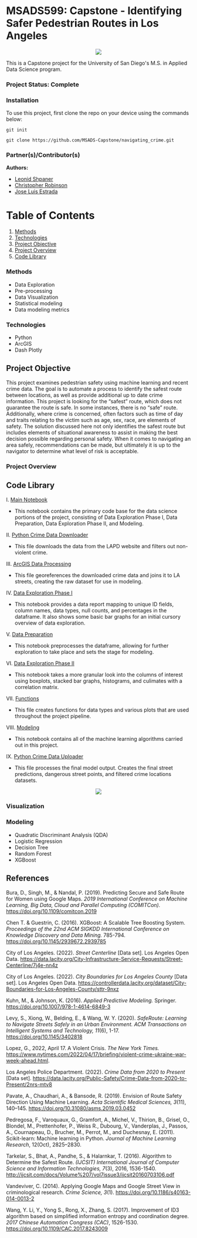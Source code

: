 # MSADS599: Capstone - Identifying Safer Pedestrian Routes in Los Angeles

<p align = "center">
  <img src="https://c.tenor.com/9yaCKAT8LKYAAAAC/crime-scene.gif">
</p>

This is a Capstone project for the University of San Diego's M.S. in Applied Data Science program. 

### Project Status: Complete

### Installation

To use this project, first clone the repo on your device using the commands below:

`git init`

`git clone https://github.com/MSADS-Capstone/navigating_crime.git`

### Partner(s)/Contributor(s)  
**Authors:**  
* [Leonid Shpaner](https://github.com/lshpaner)  
* [Christopher Robinson](https://github.com/ChrisRobinsonUSD)  
* [Jose Luis Estrada](https://github.com/jose-luis-estrada)  

# Table of Contents
1. [Methods](#Methods)
2. [Technologies](#Technologies)
3. [Project Objective](#Project_Objective)
4. [Project Overview](#Project_Overview)
5. [Code Library](#Code-Library)


### Methods  
* Data Exploration  
* Pre-processing  
* Data Visualization  
* Statistical modeling  
* Data modeling metrics  

### Technologies  
* Python
* ArcGIS
* Dash Plotly

## Project Objective

This project examines pedestrian safety using machine learning and recent crime data. The goal is to automate a process to identify the safest route between locations, as well as provide additional up to date crime information. This project is looking for the “safest” route, which does not guarantee the route is safe. In some instances, there is no “safe” route. Additionally, where crime is concerned, often factors such as time of day and traits relating to the victim such as age, sex, race, are elements of safety. The solution discussed here not only identifies the safest route but includes elements of situational awareness to assist in making the best decision possible regarding personal safety. When it comes to navigating an area safely, recommendations can be made, but ultimately it is up to the navigator to determine what level of risk is acceptable.

### Project Overview

## Code Library

I. [Main Notebook](https://github.com/MSADS-Capstone/navigating_crime/blob/main/Main_Notebook.ipynb)  
- This notebook contains the primary code base for the data science portions of the project, consisting of Data Exploration Phase I, Data Preparation, Data Exploration Phase II, and Modeling.  

II. [Python Crime Data Downloader](https://github.com/MSADS-Capstone/navigating_crime/blob/main/Code%20Library/Python_CrimeData_Downloader.py)  
-  This file downloads the data from the LAPD website and filters out non-violent crime.  

III. [ArcGIS Data Processing](https://github.com/MSADS-Capstone/navigating_crime/blob/main/Code%20Library/ArcGIS_Data_Processing.py)  

-  This file georeferences the downloaded crime data and joins it to LA streets, creating the raw dataset for use in modeling.  

IV. [Data Exploration Phase I](https://github.com/MSADS-Capstone/navigating_crime/blob/main/Code%20Library/data_exploration_phase1.ipynb)  
- This notebook provides a data report mapping to unique ID fields, column names, data types, null counts, and percentages in the dataframe. It also shows some basic bar graphs for an initial cursory overview of data exploration.  

V. [Data Preparation](https://github.com/MSADS-Capstone/navigating_crime/blob/main/Code%20Library/data_preparation.ipynb)  
- This notebook preprocesses the dataframe, allowing for further exploration to take place and sets the stage for modeling.  

VI. [Data Exploration Phase II](https://github.com/MSADS-Capstone/navigating_crime/blob/main/Code%20Library/data_exploration_phase2.ipynb)  
- This notebook takes a more granular look into the columns of interest using boxplots, stacked bar graphs, histograms, and culimates with a correlation matrix.  

VII. [Functions](https://github.com/MSADS-Capstone/navigating_crime/blob/main/Code%20Library/functions.py)  
- This file creates functions for data types and various plots that are used throughout the project pipeline.  

VIII. [Modeling](https://github.com/MSADS-Capstone/navigating_crime/blob/main/Code%20Library/modeling.ipynb)
- This notebook contains all of the machine learning algorithms carried out in this project.  

IX. [Python Crime Data Uploader](https://github.com/MSADS-Capstone/navigating_crime/blob/main/Code%20Library/Python_CrimeData_Uploader.py)  
-  This file processes the final model output.  Creates the final street predictions, dangerous street points, and filtered crime locations datasets.

<p align = "center">
  <img src="https://github.com/MSADS-Capstone/navigating_crime/blob/main/Image%20Folder/EDA%20Images/Project_Workflow.jpeg">
</p>

### Visualization

### Modeling  
* Quadratic Discriminant Analysis (QDA)
* Logistic Regression
* Decision Tree
* Random Forest
* XGBoost

## References

Bura, D., Singh, M., & Nandal, P. (2019). Predicting Secure and Safe Route for Women using Google Maps. *2019 International Conference on Machine Learning, Big Data, Cloud and Parallel Computing (COMITCon).* https://doi.org/10.1109/comitcon.2019  

Chen T. & Guestrin, C. (2016). XGBoost: A Scalable Tree Boosting System. *Proceedings of the 22nd ACM SIGKDD International Conference on Knowledge Discovery and Data Mining.* 785-794. https://doi.org/10.1145/2939672.2939785  

City of Los Angeles. (2022). *Street Centerline* [Data set]. Los Angeles Open Data. https://data.lacity.org/City-Infrastructure-Service-Requests/Street-Centerline/7j4e-nn4z  

City of Los Angeles. (2022). *City Boundaries for Los Angeles County* [Data set]. Los Angeles Open Data. https://controllerdata.lacity.org/dataset/City-Boundaries-for-Los-Angeles-County/sttr-9nxz  

Kuhn, M., & Johnson, K. (2016). *Applied Predictive Modeling.* Springer. https://doi.org/10.1007/978-1-4614-6849-3  

Levy, S., Xiong, W., Belding, E., & Wang, W. Y. (2020). *SafeRoute: Learning to Navigate Streets Safely in an Urban Environment. ACM Transactions on Intelligent Systems and Technology, 11*(6), 1-17. https://doi.org/10.1145/3402818  

Lopez, G., 2022, April 17. A Violent Crisis. *The New York Times.* https://www.nytimes.com/2022/04/17/briefing/violent-crime-ukraine-war-week-ahead.html.  

Los Angeles Police Department. (2022). *Crime Data from 2020 to Present* [Data set]. https://data.lacity.org/Public-Safety/Crime-Data-from-2020-to-Present/2nrs-mtv8  

Pavate, A., Chaudhari, A., & Bansode, R. (2019). Envision of Route Safety Direction Using Machine Learning. *Acta Scientific Medical Sciences, 3*(11), 140–145. https://doi.org/10.31080/asms.2019.03.0452  

Pedregosa, F., Varoquaux, G., Gramfort, A., Michel, V., Thirion, B., Grisel, O., Blondel, M., Prettenhofer, P., Weiss R., Dubourg, V., Vanderplas, J., Passos, A., Cournapeau, D., Brucher, M., Perrot, M., and Duchesnay, E. (2011). Scikit-learn: Machine learning in Python. *Journal of Machine Learning Research*, 12(Oct), 2825–2830.  

Tarkelar, S., Bhat, A., Pandhe, S., & Halarnkar, T. (2016). Algorithm to Determine the Safest Route. *(IJCSIT) International Journal of Computer Science and Information Technologies, 7*(3), 2016, 1536-1540. http://ijcsit.com/docs/Volume%207/vol7issue3/ijcsit20160703106.pdf  

Vandeviver, C. (2014). Applying Google Maps and Google Street View in criminological research. *Crime Science, 3*(1). https://doi.org/10.1186/s40163-014-0013-2  

Wang, Y. Li, Y., Yong S., Rong, X., Zhang, S. (2017). Improvement of ID3 algorithm based on simplified information entropy and coordination degree. *2017 Chinese Automation Congress (CAC)*, 1526-1530. https://doi.org/10.1109/CAC.2017.8243009